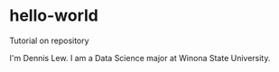 # hello-world
Tutorial on repository

I'm Dennis Lew. I am a Data Science major at Winona State University.
